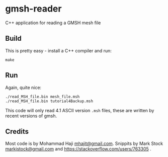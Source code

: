 # gmsh-reader
C++ application for reading a GMSH mesh file

## Build
This is pretty easy - install a C++ compiler and run:

    make

## Run
Again, quite nice:

    ./read_MSH_file.bin mesh_file.msh
    ./read_MSH_file.bin tutorial4Backup.msh

This code will only read 4.1 ASCII version `.msh` files, these are written by recent versions of gmsh.

## Credits
Most code is by Mohammad Haji <mhajit@gmail.com>. Snippits by Mark Stock <markjstock@gmail.com> and https://stackoverflow.com/users/763305 .
